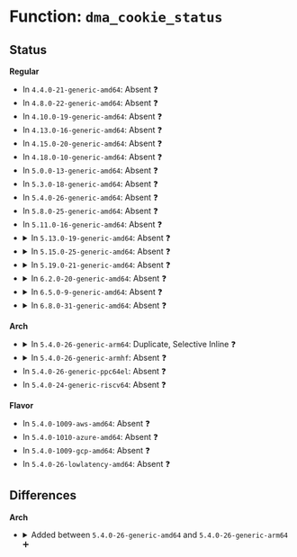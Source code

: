 # Function: <code>dma_cookie_status</code>

## Status
<b>Regular</b>
<ul>
<li>
In <code>4.4.0-21-generic-amd64</code>: Absent ❓
</li>
<li>
In <code>4.8.0-22-generic-amd64</code>: Absent ❓
</li>
<li>
In <code>4.10.0-19-generic-amd64</code>: Absent ❓
</li>
<li>
In <code>4.13.0-16-generic-amd64</code>: Absent ❓
</li>
<li>
In <code>4.15.0-20-generic-amd64</code>: Absent ❓
</li>
<li>
In <code>4.18.0-10-generic-amd64</code>: Absent ❓
</li>
<li>
In <code>5.0.0-13-generic-amd64</code>: Absent ❓
</li>
<li>
In <code>5.3.0-18-generic-amd64</code>: Absent ❓
</li>
<li>
In <code>5.4.0-26-generic-amd64</code>: Absent ❓
</li>
<li>
In <code>5.8.0-25-generic-amd64</code>: Absent ❓
</li>
<li>
In <code>5.11.0-16-generic-amd64</code>: Absent ❓
</li>
<li>
<details>
<summary>In <code>5.13.0-19-generic-amd64</code>: Absent ❓</summary>

```json
{
  "name": "dma_cookie_status",
  "collision_type": "Unique Static",
  "inline_type": "Full",
  "funcs": [
    {
      "addr": 18446744071586219472,
      "name": "dma_cookie_status",
      "external": false,
      "loc": "drivers/dma/dmaengine.h:68",
      "file": "drivers/dma/lgm/lgm-dma.c",
      "inline": "declared, inlined",
      "caller_inline": [
        "drivers/dma/lgm/lgm-dma.c:ldma_tx_status"
      ],
      "caller_func": []
    }
  ],
  "symbols": []
}
```
</details>
</li>
<li>
<details>
<summary>In <code>5.15.0-25-generic-amd64</code>: Absent ❓</summary>

```json
{
  "name": "dma_cookie_status",
  "collision_type": "Unique Static",
  "inline_type": "Full",
  "funcs": [
    {
      "addr": 18446744071586726896,
      "name": "dma_cookie_status",
      "external": false,
      "loc": "drivers/dma/dmaengine.h:68",
      "file": "drivers/dma/lgm/lgm-dma.c",
      "inline": "declared, inlined",
      "caller_inline": [
        "drivers/dma/lgm/lgm-dma.c:ldma_tx_status"
      ],
      "caller_func": []
    }
  ],
  "symbols": []
}
```
</details>
</li>
<li>
<details>
<summary>In <code>5.19.0-21-generic-amd64</code>: Absent ❓</summary>

```json
{
  "name": "dma_cookie_status",
  "collision_type": "Unique Static",
  "inline_type": "Full",
  "funcs": [
    {
      "addr": 18446744071587999903,
      "name": "dma_cookie_status",
      "external": false,
      "loc": "drivers/dma/dmaengine.h:68",
      "file": "drivers/dma/lgm/lgm-dma.c",
      "inline": "declared, inlined",
      "caller_inline": [
        "drivers/dma/lgm/lgm-dma.c:ldma_tx_status"
      ],
      "caller_func": []
    }
  ],
  "symbols": []
}
```
</details>
</li>
<li>
<details>
<summary>In <code>6.2.0-20-generic-amd64</code>: Absent ❓</summary>

```json
{
  "name": "dma_cookie_status",
  "collision_type": "Static Duplication",
  "inline_type": "Full",
  "funcs": [
    {
      "addr": 18446744071589363477,
      "name": "dma_cookie_status",
      "external": false,
      "loc": "drivers/dma/dmaengine.h:68",
      "file": "drivers/dma/hsu/hsu.c",
      "inline": "declared, inlined",
      "caller_inline": [
        "drivers/dma/hsu/hsu.c:hsu_dma_tx_status"
      ],
      "caller_func": []
    },
    {
      "addr": 18446744071589370703,
      "name": "dma_cookie_status",
      "external": false,
      "loc": "drivers/dma/dmaengine.h:68",
      "file": "drivers/dma/lgm/lgm-dma.c",
      "inline": "declared, inlined",
      "caller_inline": [
        "drivers/dma/lgm/lgm-dma.c:ldma_tx_status"
      ],
      "caller_func": []
    }
  ],
  "symbols": []
}
```
</details>
</li>
<li>
<details>
<summary>In <code>6.5.0-9-generic-amd64</code>: Absent ❓</summary>

```json
{
  "name": "dma_cookie_status",
  "collision_type": "Static Duplication",
  "inline_type": "Full",
  "funcs": [
    {
      "addr": 18446744071589662085,
      "name": "dma_cookie_status",
      "external": false,
      "loc": "drivers/dma/dmaengine.h:68",
      "file": "drivers/dma/hsu/hsu.c",
      "inline": "declared, inlined",
      "caller_inline": [
        "drivers/dma/hsu/hsu.c:hsu_dma_tx_status"
      ],
      "caller_func": []
    },
    {
      "addr": 18446744071589669343,
      "name": "dma_cookie_status",
      "external": false,
      "loc": "drivers/dma/dmaengine.h:68",
      "file": "drivers/dma/lgm/lgm-dma.c",
      "inline": "declared, inlined",
      "caller_inline": [
        "drivers/dma/lgm/lgm-dma.c:ldma_tx_status"
      ],
      "caller_func": []
    }
  ],
  "symbols": []
}
```
</details>
</li>
<li>
<details>
<summary>In <code>6.8.0-31-generic-amd64</code>: Absent ❓</summary>

```json
{
  "name": "dma_cookie_status",
  "collision_type": "Static Duplication",
  "inline_type": "Full",
  "funcs": [
    {
      "addr": 18446744071589972693,
      "name": "dma_cookie_status",
      "external": false,
      "loc": "drivers/dma/dmaengine.h:68",
      "file": "drivers/dma/hsu/hsu.c",
      "inline": "declared, inlined",
      "caller_inline": [
        "drivers/dma/hsu/hsu.c:hsu_dma_tx_status"
      ],
      "caller_func": []
    },
    {
      "addr": 18446744071589979951,
      "name": "dma_cookie_status",
      "external": false,
      "loc": "drivers/dma/dmaengine.h:68",
      "file": "drivers/dma/lgm/lgm-dma.c",
      "inline": "declared, inlined",
      "caller_inline": [
        "drivers/dma/lgm/lgm-dma.c:ldma_tx_status"
      ],
      "caller_func": []
    }
  ],
  "symbols": []
}
```
</details>
</li>
</ul>
<b>Arch</b>
<ul>
<li>
<details>
<summary>In <code>5.4.0-26-generic-arm64</code>: Duplicate, Selective Inline ❓</summary>

```c
enum dma_status dma_cookie_status(struct dma_chan * chan, dma_cookie_t cookie, struct dma_tx_state * state)
```

```json
{
  "name": "dma_cookie_status",
  "collision_type": "Static Duplication",
  "inline_type": "Selective",
  "funcs": [
    {
      "addr": 18446603336498034408,
      "name": "dma_cookie_status",
      "external": false,
      "loc": "drivers/dma/dmaengine.h:68",
      "file": "drivers/dma/amba-pl08x.c",
      "inline": "declared, inlined",
      "caller_inline": [],
      "caller_func": []
    },
    {
      "addr": 18446603336498043056,
      "name": "dma_cookie_status",
      "external": false,
      "loc": "drivers/dma/dmaengine.h:68",
      "file": "drivers/dma/bcm2835-dma.c",
      "inline": "declared, inlined",
      "caller_inline": [],
      "caller_func": []
    },
    {
      "addr": 18446603336498048140,
      "name": "dma_cookie_status",
      "external": false,
      "loc": "drivers/dma/dmaengine.h:68",
      "file": "drivers/dma/mv_xor.c",
      "inline": "declared, inlined",
      "caller_inline": [
        "drivers/dma/mv_xor.c:mv_xor_status",
        "drivers/dma/mv_xor.c:mv_xor_status"
      ],
      "caller_func": []
    },
    {
      "addr": 18446603336498053872,
      "name": "dma_cookie_status",
      "external": false,
      "loc": "drivers/dma/dmaengine.h:68",
      "file": "drivers/dma/mv_xor_v2.c",
      "inline": "seen, unknown",
      "caller_inline": [],
      "caller_func": []
    },
    {
      "addr": 18446603336498064840,
      "name": "dma_cookie_status",
      "external": false,
      "loc": "drivers/dma/dmaengine.h:68",
      "file": "drivers/dma/ipu/ipu_idmac.c",
      "inline": "declared, inlined",
      "caller_inline": [
        "drivers/dma/ipu/ipu_idmac.c:idmac_tx_status"
      ],
      "caller_func": []
    }
  ],
  "symbols": [
    {
      "addr": 18446603336498053872,
      "name": "dma_cookie_status",
      "section": ".text",
      "bind": "STB_LOCAL",
      "size": 72
    }
  ]
}
```
</details>
</li>
<li>
<details>
<summary>In <code>5.4.0-26-generic-armhf</code>: Absent ❓</summary>

```json
{
  "name": "dma_cookie_status",
  "collision_type": "Static Duplication",
  "inline_type": "Full",
  "funcs": [
    {
      "addr": 3230797912,
      "name": "dma_cookie_status",
      "external": false,
      "loc": "drivers/dma/dmaengine.h:68",
      "file": "drivers/dma/amba-pl08x.c",
      "inline": "declared, inlined",
      "caller_inline": [],
      "caller_func": []
    },
    {
      "addr": 3230812484,
      "name": "dma_cookie_status",
      "external": false,
      "loc": "drivers/dma/dmaengine.h:68",
      "file": "drivers/dma/mv_xor.c",
      "inline": "declared, inlined",
      "caller_inline": [
        "drivers/dma/mv_xor.c:mv_xor_status",
        "drivers/dma/mv_xor.c:mv_xor_status"
      ],
      "caller_func": []
    },
    {
      "addr": 3230823500,
      "name": "dma_cookie_status",
      "external": false,
      "loc": "drivers/dma/dmaengine.h:68",
      "file": "drivers/dma/ipu/ipu_idmac.c",
      "inline": "declared, inlined",
      "caller_inline": [
        "drivers/dma/ipu/ipu_idmac.c:idmac_tx_status"
      ],
      "caller_func": []
    },
    {
      "addr": 3230838980,
      "name": "dma_cookie_status",
      "external": false,
      "loc": "drivers/dma/dmaengine.h:68",
      "file": "drivers/dma/tegra20-apb-dma.c",
      "inline": "declared, inlined",
      "caller_inline": [],
      "caller_func": []
    },
    {
      "addr": 3230852604,
      "name": "dma_cookie_status",
      "external": false,
      "loc": "drivers/dma/dmaengine.h:68",
      "file": "drivers/dma/ti/edma.c",
      "inline": "declared, inlined",
      "caller_inline": [],
      "caller_func": []
    },
    {
      "addr": 3230867564,
      "name": "dma_cookie_status",
      "external": false,
      "loc": "drivers/dma/dmaengine.h:68",
      "file": "drivers/dma/ti/omap-dma.c",
      "inline": "declared, inlined",
      "caller_inline": [],
      "caller_func": []
    }
  ],
  "symbols": []
}
```
</details>
</li>
<li>
In <code>5.4.0-26-generic-ppc64el</code>: Absent ❓
</li>
<li>
In <code>5.4.0-24-generic-riscv64</code>: Absent ❓
</li>
</ul>
<b>Flavor</b>
<ul>
<li>
In <code>5.4.0-1009-aws-amd64</code>: Absent ❓
</li>
<li>
In <code>5.4.0-1010-azure-amd64</code>: Absent ❓
</li>
<li>
In <code>5.4.0-1009-gcp-amd64</code>: Absent ❓
</li>
<li>
In <code>5.4.0-26-lowlatency-amd64</code>: Absent ❓
</li>
</ul>

## Differences
<b>Arch</b>
<ul>
<li>
<details>
<summary>Added between <code>5.4.0-26-generic-amd64</code> and <code>5.4.0-26-generic-arm64</code> ➕</summary>

```c
enum dma_status dma_cookie_status(struct dma_chan * chan, dma_cookie_t cookie, struct dma_tx_state * state)
```
</details>
</li>
</ul>
